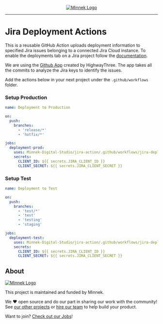 <p align="center">
  <a href="https://minnekdigital.com/">
    <picture>
      <source media="(prefers-color-scheme: dark)" srcset="https://assets.minnekdigital.com/logo-md.jpg">
      <img alt="Minnek Logo" src="https://assets.minnekdigital.com/logo-md.jpg">
    </picture>    
  </a>
</p>

---

# Jira Deployment Actions

This is a reusable GitHub Action uploads deployment information to specified Jira issues belonging to a connected Jira Cloud instance. To enable the deployments tab on a Jira project follow the [documentation](https://support.atlassian.com/jira-cloud-administration/docs/what-is-the-deployments-feature/).

We are using the [Github App](https://github.com/HighwayThree/jira-upload-deployment-info) created by HighwayThree. The app takes all the commits to analyze the Jira keys to identify the issues.

Add the actions below in your next project under the `.github/workflows` folder.

### Setup Production

```yml
name: Deployment to Production

on:
  push:
    branches:
      - 'release/*'
      - 'hotfix/*'

jobs:
  deployment-prod:
    uses: Minnek-Digital-Studio/jira-action/.github/workflows/jira-deployment-prod.yml@master
    secrets:
      CLIENT_ID: ${{ secrets.JIRA_CLIENT_ID }}
      CLIENT_SECRET: ${{ secrets.JIRA_CLIENT_SECRET }}
```

### Setup Test

```yml
name: Deployment to Test

on:
  push:
    branches:
      - 'test/*'
      - 'test'
      - 'testing'
      - 'staging'

jobs:
  deployment-test:
    uses: Minnek-Digital-Studio/jira-action/.github/workflows/jira-deployment-test.yml@master
    secrets:
      CLIENT_ID: ${{ secrets.JIRA_CLIENT_ID }}
      CLIENT_SECRET: ${{ secrets.JIRA_CLIENT_SECRET }}
```

## About

<a href="https://minnekdigital.com/">
  <picture>
    <source media="(prefers-color-scheme: dark)" srcset="https://assets.minnekdigital.com/logo-sm.jpg">
    <img alt="Minnek Logo" src="https://assets.minnekdigital.com/logo-sm.jpg">
  </picture>
</a>

This project is maintained and funded by Minnek.

We ❤️ open source and do our part in sharing our work with the community!
See [our other projects][community] or [hire our team][hire] to help build your product.

Want to join? [Check out our Jobs][jobs]!

[community]: https://github.com/Minnek-Digital-Studio
[hire]: https://minnekdigital.com/
[jobs]: https://minnekdigital.com/careers
